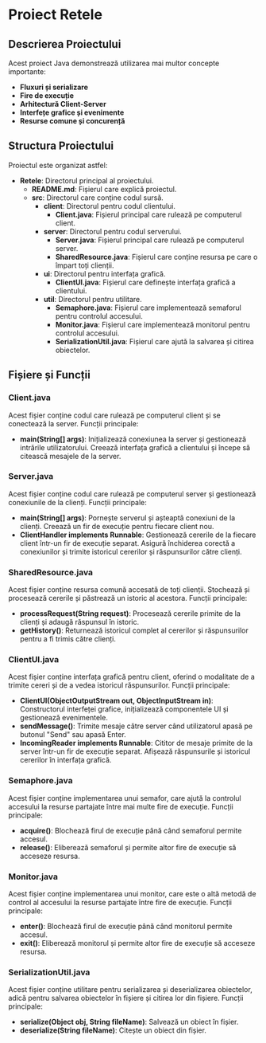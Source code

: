 
# Proiect Retele 

## Descrierea Proiectului
Acest proiect Java demonstrează utilizarea mai multor concepte importante:
- **Fluxuri și serializare**
- **Fire de execuție**
- **Arhitectură Client-Server**
- **Interfețe grafice și evenimente**
- **Resurse comune și concurență**

## Structura Proiectului
Proiectul este organizat astfel:
- **Retele**: Directorul principal al proiectului.
  - **README.md**: Fișierul care explică proiectul.
  - **src**: Directorul care conține codul sursă.
    - **client**: Directorul pentru codul clientului.
      - **Client.java**: Fișierul principal care rulează pe computerul client.
    - **server**: Directorul pentru codul serverului.
      - **Server.java**: Fișierul principal care rulează pe computerul server.
      - **SharedResource.java**: Fișierul care conține resursa pe care o împart toți clienții.
    - **ui**: Directorul pentru interfața grafică.
      - **ClientUI.java**: Fișierul care definește interfața grafică a clientului.
    - **util**: Directorul pentru utilitare.
      - **Semaphore.java**: Fișierul care implementează semaforul pentru controlul accesului.
      - **Monitor.java**: Fișierul care implementează monitorul pentru controlul accesului.
      - **SerializationUtil.java**: Fișierul care ajută la salvarea și citirea obiectelor.

## Fișiere și Funcții

### Client.java
Acest fișier conține codul care rulează pe computerul client și se conectează la server.
Funcții principale:
- **main(String[] args)**: Inițializează conexiunea la server și gestionează intrările utilizatorului. Creează interfața grafică a clientului și începe să citească mesajele de la server.

### Server.java
Acest fișier conține codul care rulează pe computerul server și gestionează conexiunile de la clienți.
Funcții principale:
- **main(String[] args)**: Pornește serverul și așteaptă conexiuni de la clienți. Creează un fir de execuție pentru fiecare client nou.
- **ClientHandler implements Runnable**: Gestionează cererile de la fiecare client într-un fir de execuție separat. Asigură închiderea corectă a conexiunilor și trimite istoricul cererilor și răspunsurilor către clienți.

### SharedResource.java
Acest fișier conține resursa comună accesată de toți clienții. Stochează și procesează cererile și păstrează un istoric al acestora.
Funcții principale:
- **processRequest(String request)**: Procesează cererile primite de la clienți și adaugă răspunsul în istoric.
- **getHistory()**: Returnează istoricul complet al cererilor și răspunsurilor pentru a fi trimis către clienți.

### ClientUI.java
Acest fișier conține interfața grafică pentru client, oferind o modalitate de a trimite cereri și de a vedea istoricul răspunsurilor.
Funcții principale:
- **ClientUI(ObjectOutputStream out, ObjectInputStream in)**: Constructorul interfeței grafice, inițializează componentele UI și gestionează evenimentele.
- **sendMessage()**: Trimite mesaje către server când utilizatorul apasă pe butonul "Send" sau apasă Enter.
- **IncomingReader implements Runnable**: Cititor de mesaje primite de la server într-un fir de execuție separat. Afișează răspunsurile și istoricul cererilor în interfața grafică.

### Semaphore.java
Acest fișier conține implementarea unui semafor, care ajută la controlul accesului la resurse partajate între mai multe fire de execuție.
Funcții principale:
- **acquire()**: Blochează firul de execuție până când semaforul permite accesul.
- **release()**: Eliberează semaforul și permite altor fire de execuție să acceseze resursa.

### Monitor.java
Acest fișier conține implementarea unui monitor, care este o altă metodă de control al accesului la resurse partajate între fire de execuție.
Funcții principale:
- **enter()**: Blochează firul de execuție până când monitorul permite accesul.
- **exit()**: Eliberează monitorul și permite altor fire de execuție să acceseze resursa.

### SerializationUtil.java
Acest fișier conține utilitare pentru serializarea și deserializarea obiectelor, adică pentru salvarea obiectelor în fișiere și citirea lor din fișiere.
Funcții principale:
- **serialize(Object obj, String fileName)**: Salvează un obiect în fișier.
- **deserialize(String fileName)**: Citește un obiect din fișier.
